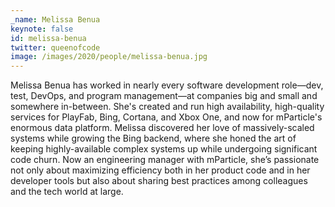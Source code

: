 ```yaml
---
_name: Melissa Benua
keynote: false
id: melissa-benua
twitter: queenofcode
image: /images/2020/people/melissa-benua.jpg
---
```

Melissa Benua has worked in nearly every software development role—dev, test, DevOps, and program management—at
companies big and small and somewhere in-between. She's created and run high availability, high-quality services for
PlayFab, Bing, Cortana, and Xbox One, and now for mParticle's enormous data platform. Melissa discovered her love of
massively-scaled systems while growing the Bing backend, where she honed the art of keeping highly-available complex
systems up while undergoing significant code churn. Now an engineering manager with mParticle, she’s passionate not only
about maximizing efficiency both in her product code and in her developer tools but also about sharing best practices
among colleagues and the tech world at large.
